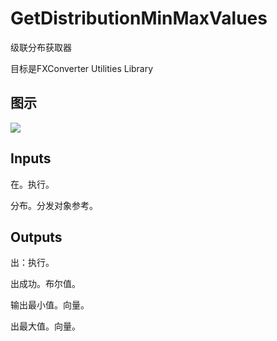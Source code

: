 # GetDistributionMinMaxValues

级联分布获取器

目标是FXConverter Utilities Library

## 图示

![]($-20221218-19015059.png)

## Inputs

在。执行。

分布。分发对象参考。  

## Outputs

出：执行。

出成功。布尔值。

输出最小值。向量。

出最大值。向量。
